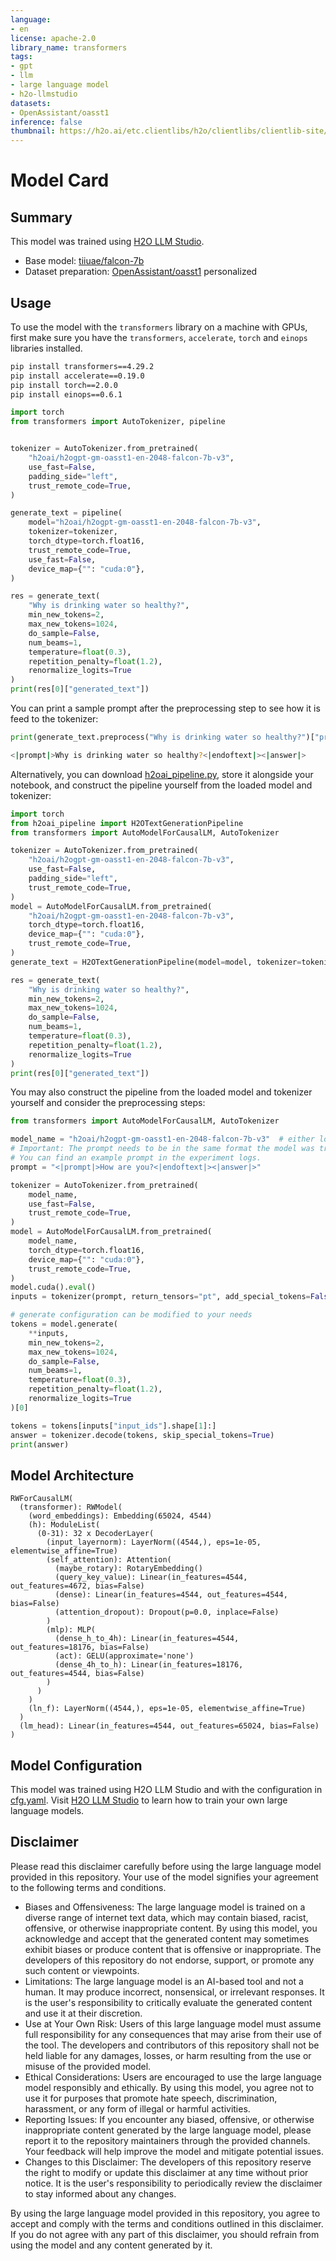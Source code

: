 ```yaml
---
language:
- en
license: apache-2.0
library_name: transformers
tags:
- gpt
- llm
- large language model
- h2o-llmstudio
datasets:
- OpenAssistant/oasst1
inference: false
thumbnail: https://h2o.ai/etc.clientlibs/h2o/clientlibs/clientlib-site/resources/images/favicon.ico
---
```

# Model Card
## Summary

This model was trained using [H2O LLM Studio](https://github.com/h2oai/h2o-llmstudio).
- Base model: [tiiuae/falcon-7b](https://huggingface.co/tiiuae/falcon-7b)
- Dataset preparation: [OpenAssistant/oasst1](https://github.com/h2oai/h2o-llmstudio/blob/1935d84d9caafed3ee686ad2733eb02d2abfce57/app_utils/utils.py#LL1896C5-L1896C28) personalized


## Usage

To use the model with the `transformers` library on a machine with GPUs, first make sure you have the `transformers`, `accelerate`, `torch` and `einops` libraries installed.

```bash
pip install transformers==4.29.2
pip install accelerate==0.19.0
pip install torch==2.0.0
pip install einops==0.6.1
```

```python
import torch
from transformers import AutoTokenizer, pipeline


tokenizer = AutoTokenizer.from_pretrained(
    "h2oai/h2ogpt-gm-oasst1-en-2048-falcon-7b-v3",
    use_fast=False,
    padding_side="left",
    trust_remote_code=True,
)

generate_text = pipeline(
    model="h2oai/h2ogpt-gm-oasst1-en-2048-falcon-7b-v3",
    tokenizer=tokenizer,
    torch_dtype=torch.float16,
    trust_remote_code=True,
    use_fast=False,
    device_map={"": "cuda:0"},
)

res = generate_text(
    "Why is drinking water so healthy?",
    min_new_tokens=2,
    max_new_tokens=1024,
    do_sample=False,
    num_beams=1,
    temperature=float(0.3),
    repetition_penalty=float(1.2),
    renormalize_logits=True
)
print(res[0]["generated_text"])
```

You can print a sample prompt after the preprocessing step to see how it is feed to the tokenizer:

```python
print(generate_text.preprocess("Why is drinking water so healthy?")["prompt_text"])
```

```bash
<|prompt|>Why is drinking water so healthy?<|endoftext|><|answer|>
```

Alternatively, you can download [h2oai_pipeline.py](h2oai_pipeline.py), store it alongside your notebook, and construct the pipeline yourself from the loaded model and tokenizer:


```python
import torch
from h2oai_pipeline import H2OTextGenerationPipeline
from transformers import AutoModelForCausalLM, AutoTokenizer

tokenizer = AutoTokenizer.from_pretrained(
    "h2oai/h2ogpt-gm-oasst1-en-2048-falcon-7b-v3",
    use_fast=False,
    padding_side="left",
    trust_remote_code=True,
)
model = AutoModelForCausalLM.from_pretrained(
    "h2oai/h2ogpt-gm-oasst1-en-2048-falcon-7b-v3",
    torch_dtype=torch.float16,
    device_map={"": "cuda:0"},
    trust_remote_code=True,
)
generate_text = H2OTextGenerationPipeline(model=model, tokenizer=tokenizer)

res = generate_text(
    "Why is drinking water so healthy?",
    min_new_tokens=2,
    max_new_tokens=1024,
    do_sample=False,
    num_beams=1,
    temperature=float(0.3),
    repetition_penalty=float(1.2),
    renormalize_logits=True
)
print(res[0]["generated_text"])
```


You may also construct the pipeline from the loaded model and tokenizer yourself and consider the preprocessing steps:

```python
from transformers import AutoModelForCausalLM, AutoTokenizer

model_name = "h2oai/h2ogpt-gm-oasst1-en-2048-falcon-7b-v3"  # either local folder or huggingface model name
# Important: The prompt needs to be in the same format the model was trained with.
# You can find an example prompt in the experiment logs.
prompt = "<|prompt|>How are you?<|endoftext|><|answer|>"

tokenizer = AutoTokenizer.from_pretrained(
    model_name,
    use_fast=False,
    trust_remote_code=True,
)
model = AutoModelForCausalLM.from_pretrained(
    model_name,
    torch_dtype=torch.float16,
    device_map={"": "cuda:0"},
    trust_remote_code=True,
)
model.cuda().eval()
inputs = tokenizer(prompt, return_tensors="pt", add_special_tokens=False).to("cuda")

# generate configuration can be modified to your needs
tokens = model.generate(
    **inputs,
    min_new_tokens=2,
    max_new_tokens=1024,
    do_sample=False,
    num_beams=1,
    temperature=float(0.3),
    repetition_penalty=float(1.2),
    renormalize_logits=True
)[0]

tokens = tokens[inputs["input_ids"].shape[1]:]
answer = tokenizer.decode(tokens, skip_special_tokens=True)
print(answer)
```

## Model Architecture

```
RWForCausalLM(
  (transformer): RWModel(
    (word_embeddings): Embedding(65024, 4544)
    (h): ModuleList(
      (0-31): 32 x DecoderLayer(
        (input_layernorm): LayerNorm((4544,), eps=1e-05, elementwise_affine=True)
        (self_attention): Attention(
          (maybe_rotary): RotaryEmbedding()
          (query_key_value): Linear(in_features=4544, out_features=4672, bias=False)
          (dense): Linear(in_features=4544, out_features=4544, bias=False)
          (attention_dropout): Dropout(p=0.0, inplace=False)
        )
        (mlp): MLP(
          (dense_h_to_4h): Linear(in_features=4544, out_features=18176, bias=False)
          (act): GELU(approximate='none')
          (dense_4h_to_h): Linear(in_features=18176, out_features=4544, bias=False)
        )
      )
    )
    (ln_f): LayerNorm((4544,), eps=1e-05, elementwise_affine=True)
  )
  (lm_head): Linear(in_features=4544, out_features=65024, bias=False)
)
```

## Model Configuration

This model was trained using H2O LLM Studio and with the configuration in [cfg.yaml](cfg.yaml). Visit [H2O LLM Studio](https://github.com/h2oai/h2o-llmstudio) to learn how to train your own large language models.


## Disclaimer

Please read this disclaimer carefully before using the large language model provided in this repository. Your use of the model signifies your agreement to the following terms and conditions.

- Biases and Offensiveness: The large language model is trained on a diverse range of internet text data, which may contain biased, racist, offensive, or otherwise inappropriate content. By using this model, you acknowledge and accept that the generated content may sometimes exhibit biases or produce content that is offensive or inappropriate. The developers of this repository do not endorse, support, or promote any such content or viewpoints.
- Limitations: The large language model is an AI-based tool and not a human. It may produce incorrect, nonsensical, or irrelevant responses. It is the user's responsibility to critically evaluate the generated content and use it at their discretion.
- Use at Your Own Risk: Users of this large language model must assume full responsibility for any consequences that may arise from their use of the tool. The developers and contributors of this repository shall not be held liable for any damages, losses, or harm resulting from the use or misuse of the provided model.
- Ethical Considerations: Users are encouraged to use the large language model responsibly and ethically. By using this model, you agree not to use it for purposes that promote hate speech, discrimination, harassment, or any form of illegal or harmful activities.
- Reporting Issues: If you encounter any biased, offensive, or otherwise inappropriate content generated by the large language model, please report it to the repository maintainers through the provided channels. Your feedback will help improve the model and mitigate potential issues.
- Changes to this Disclaimer: The developers of this repository reserve the right to modify or update this disclaimer at any time without prior notice. It is the user's responsibility to periodically review the disclaimer to stay informed about any changes.

By using the large language model provided in this repository, you agree to accept and comply with the terms and conditions outlined in this disclaimer. If you do not agree with any part of this disclaimer, you should refrain from using the model and any content generated by it.